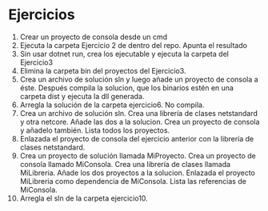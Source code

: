 # Ejercicios

1. Crear un proyecto de consola desde un cmd
2. Ejecuta la carpeta Ejercicio 2 de dentro del repo. Apunta el resultado
3. Sin usar dotnet run, crea los ejecutable y ejecuta la carpeta del Ejercicio3
4. Elimina la carpeta bin del proyectos del Ejercicio3.
5. Crea un archivo de solución sln y luego añade un proyecto de consola a éste. Después compila la solucion, que los binarios estén en una carpeta dist y ejecuta la dll generada.
6. Arregla la solución de la carpeta ejercicio6. No compila.
7. Crea un archivo de solución sln. Crea una librería de clases netstandard y otra netcore. Añade las dos a la solucion. Crea un proyecto de consola y añadelo también. Lista todos los proyectos.
8. Enlazada el proyecto de consola del ejercicio anterior con la librería de clases netstandard.
9. Crea un proyecto de solución llamada MiProyecto. Crea un proyecto de consola llamado MiConsola. Crea una librería de clases llamada MiLibreria. Añade los dos proyectos a la solucion. Enlazada el proyecto MiLibreria como dependencia de MiConsola. Lista las referencias de MiConsola.
10. Arregla el sln de la carpeta ejercicio10.